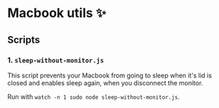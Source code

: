 # Macbook utils ✨

## Scripts

### 1. `sleep-without-monitor.js`
This script prevents your Macbook from going to sleep when it's lid is closed and enables sleep again, when you disconnect the monitor.

Run with `watch -n 1 sudo node sleep-without-monitor.js`.
